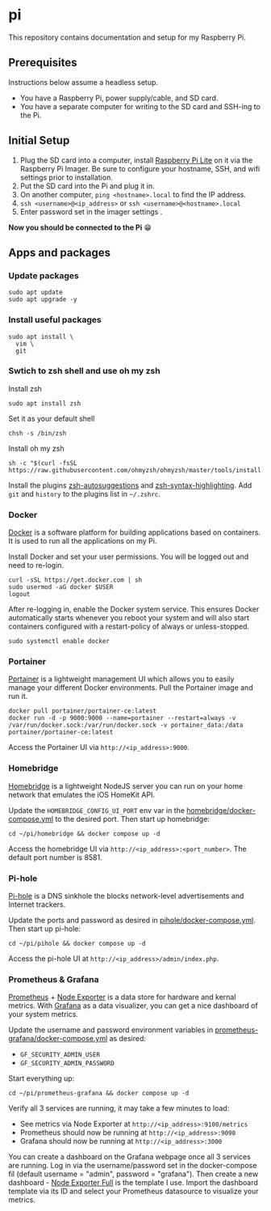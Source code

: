 # pi
This repository contains documentation and setup for my Raspberry Pi. 

## Prerequisites
Instructions below assume a headless setup.

- You have a Raspberry Pi, power supply/cable, and SD card.
- You have a separate computer for writing to the SD card and SSH-ing to the Pi.

## Initial Setup

1. Plug the SD card into a computer, install [Raspberry Pi Lite](https://www.raspberrypi.com/software/) on it via the Raspberry Pi Imager. Be sure to configure your hostname, SSH, and wifi settings prior to installation.
1.  Put the SD card into the Pi and plug it in.
1. On another computer, `ping <hostname>.local` to find the IP address.
1. `ssh <username>@<ip_address>` or `ssh <username>@<hostname>.local`
1. Enter password set in the imager settings .

**Now you should be connected to the Pi** :grin:

## Apps and packages

### Update packages

```
sudo apt update
sudo apt upgrade -y
```

### Install useful packages

```
sudo apt install \
  vim \
  git
```

### Swtich to zsh shell and use oh my zsh
Install zsh
```
sudo apt install zsh
```

Set it as your default shell
```
chsh -s /bin/zsh
```

Install oh my zsh
```
sh -c "$(curl -fsSL https://raw.githubusercontent.com/ohmyzsh/ohmyzsh/master/tools/install.sh)"
```

Install the plugins [zsh-autosuggestions](https://github.com/zsh-users/zsh-autosuggestions) and [zsh-syntax-highlighting](https://github.com/zsh-users/zsh-syntax-highlighting/tree/master). Add `git` and `history` to the plugins list in `~/.zshrc`.

### Docker
[Docker](https://www.docker.com) is a software platform for building applications based on containers. It is used to run all the applications on my Pi.

Install Docker and set your user permissions. You will be logged out and need to re-login.

```
curl -sSL https://get.docker.com | sh
sudo usermod -aG docker $USER
logout
```

After re-logging in, enable the Docker system service. This ensures Docker automatically starts whenever you reboot your system and will also start containers configured with a restart-policy of always or unless-stopped. 

```
sudo systemctl enable docker
```

### Portainer
[Portainer](https://github.com/portainer/portainer) is a lightweight management UI which allows you to easily manage your different Docker environments.
Pull the Portainer image and run it.

```
docker pull portainer/portainer-ce:latest
docker run -d -p 9000:9000 --name=portainer --restart=always -v /var/run/docker.sock:/var/run/docker.sock -v portainer_data:/data portainer/portainer-ce:latest
```

Access the Portainer UI via `http://<ip_address>:9000`.

### Homebridge
[Homebridge](https://github.com/homebridge/homebridge) is a lightweight NodeJS server you can run on your home network that emulates the iOS HomeKit API.

Update the `HOMEBRIDGE_CONFIG_UI_PORT` env var in the [homebridge/docker-compose.yml](https://github.com/padabap/pi/blob/main/homebridge/docker-compose.yml) to the desired port. Then start up homebridge:

```
cd ~/pi/homebridge && docker compose up -d
```

Access the homebridge UI via `http://<ip_address>:<port_number>`. The default port number is 8581.

### Pi-hole
[Pi-hole](https://github.com/pi-hole/pi-hole) is a DNS sinkhole the blocks network-level advertisements and Internet trackers.

Update the ports and password as desired in [pihole/docker-compose.yml](https://github.com/padabap/pi/blob/main/pihole/docker-compose.yml). Then start up pi-hole:

```
cd ~/pi/pihole && docker compose up -d
```

Access the pi-hole UI at `http://<ip_address>/admin/index.php`.

### Prometheus & Grafana
[Prometheus](https://prometheus.io) + [Node Exporter](https://github.com/prometheus/node_exporter?tab=readme-ov-file) is a data store for hardware and kernal metrics. With [Grafana](https://grafana.com) as a data visualizer, you can get a nice dashboard of your system metrics.

Update the username and password environment variables in [prometheus-grafana/docker-compose.yml](https://github.com/padabap/pi/blob/main/prometheus-grafana/docker-compose.yml) as desired:
- `GF_SECURITY_ADMIN_USER`
- `GF_SECURITY_ADMIN_PASSWORD`

Start everything up:
```
cd ~/pi/prometheus-grafana && docker compose up -d
```

Verify all 3 services are running, it may take a few minutes to load:
- See metrics via Node Exporter at `http://<ip_address>:9100/metrics`
- Prometheus should now be running at `http://<ip_address>:9090`
- Grafana should now be running at `http://<ip_address>:3000`

You can create a dashboard on the Grafana webpage once all 3 services are running. Log in via the username/password set in the docker-compose fil (default username = "admin", password = "grafana"). Then create a new dashboard - [Node Exporter Full](https://grafana.com/grafana/dashboards/1860-node-exporter-full/) is the template I use. Import the dashboard template via its ID and select your Prometheus datasource to visualize your metrics.